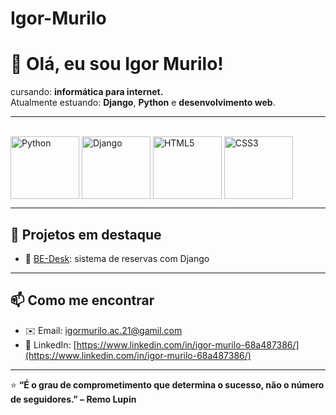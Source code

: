 # Igor-Murilo
# 👋 Olá, eu sou Igor Murilo!

cursando: **informática para internet.**<br>
Atualmente estuando: **Django**, **Python** e **desenvolvimento web**.

---


<div style="display: inline_block"><br>
  <img align="center" alt="Python" height="100" width="110" src="https://cdn.jsdelivr.net/gh/devicons/devicon/icons/python/python-original.svg">
  <img align="center" alt="Django" height="100" width="110" src="https://cdn.jsdelivr.net/gh/devicons/devicon/icons/django/django-plain.svg">
  <img align="center" alt="HTML5" height="100" width="110" src="https://cdn.jsdelivr.net/gh/devicons/devicon/icons/html5/html5-original.svg">
  <img align="center" alt="CSS3" height="100" width="110" src="https://cdn.jsdelivr.net/gh/devicons/devicon/icons/css3/css3-original.svg">
</div>

---

## 💼 Projetos em destaque
- 🧩 [BE-Desk](https://github.com/WilliannyLima/BE-Desk): sistema de reservas com Django  


---

## 📫 Como me encontrar
- ✉️ Email: [igormurilo.ac.21@gamil.com](mailto:igormurilo.ac.21@gmail.com)
- 💼 LinkedIn: [https://www.linkedin.com/in/igor-murilo-68a487386/](https://www.linkedin.com/in/igor-murilo-68a487386/)


---

⭐ **“É o grau de comprometimento que determina o sucesso, não o número de seguidores.” – Remo Lupin**

